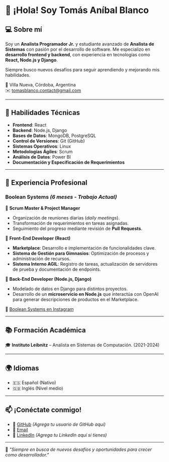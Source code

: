 # 👋 ¡Hola! Soy Tomás Aníbal Blanco  

## 💻 Sobre mí  
Soy un **Analista Programador Jr.** y estudiante avanzado de **Analista de Sistemas** con pasión por el desarrollo de software. Me especializo en **desarrollo frontend y backend**, con experiencia en tecnologías como **React, Node.js y Django**.  

Siempre busco nuevos desafíos para seguir aprendiendo y mejorando mis habilidades.  

📍 Villa Nueva, Córdoba, Argentina  
✉️ [tomasblanco.contact@gmail.com](mailto:tomasblanco.contact@gmail.com)  

---

## 🚀 Habilidades Técnicas  

- **Frontend**: React  
- **Backend**: Node.js, Django  
- **Bases de Datos**: MongoDB, PostgreSQL  
- **Control de Versiones**: Git (GitHub)  
- **Sistemas Operativos**: Linux  
- **Metodologías Ágiles**: Scrum  
- **Análisis de Datos**: Power BI  
- **Documentación y Especificación de Requerimientos**  

---

## 💼 Experiencia Profesional  

### Boolean Systems _(6 meses - Trabajo Actual)_  
📌 **Scrum Master & Project Manager**  
- Organización de reuniones diarias (_daily meetings_).  
- Transformación de requerimientos en tareas asignadas.  
- Seguimiento del progreso mediante revisión de **Pull Requests**.  

📌 **Front-End Developer (React)**  
- **Marketplace**: Desarrollo e implementación de funcionalidades clave.  
- **Sistema de Gestión para Gimnasios**: Optimización de procesos y administración de recursos.  
- **Sistema Interno AGIL**: Registro de tareas, actualización de servidores de prueba y documentación de endpoints.  

📌 **Back-End Developer (Node.js, Django)**  
- Modelado de datos en Django para distintos proyectos.  
- Desarrollo de un **microservicio en Node.js** que interactúa con OpenAI para generar descripciones de productos en el Marketplace.  

🔗 [Boolean Systems en Instagram](https://www.instagram.com/boolean_systems/)  

---

## 📚 Formación Académica  

🎓 **Instituto Leibnitz** – Analista en Sistemas de Computación. (2021-2024) 

---

## 🌍 Idiomas  
- 🇪🇸 Español (Nativo)  
- 🇬🇧 Inglés (Nivel medio)  

---

## 📫 ¡Conéctate conmigo!  

- 🔗 [GitHub](https://github.com/yhakkk) _(Agrega tu usuario de GitHub aquí)_  
- 📩 [Email](mailto:tomasblanco.contact@gmail.com)  
- 💼 [LinkedIn](https://www.linkedin.com/in/tomasblanco19/) _(Agrega tu LinkedIn aquí si tienes)_  

---

🚀 _"Siempre en busca de nuevos desafíos y oportunidades para crecer como desarrollador."_  
